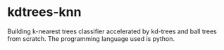 # kdtrees-knn
Building k-nearest trees classifier accelerated by kd-trees and ball trees from scratch. The programming language used is python. 
